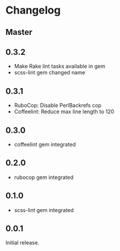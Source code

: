 # Changelog

## Master

## 0.3.2

* Make Rake lint tasks available in gem
* scss-lint gem changed name

## 0.3.1

* RuboCop: Disable PerlBackrefs cop
* Coffeelint: Reduce max line length to 120

## 0.3.0

* coffeelint gem integrated

## 0.2.0

* rubocop gem integrated

## 0.1.0

* scss-lint gem integrated

## 0.0.1

Initial release.
